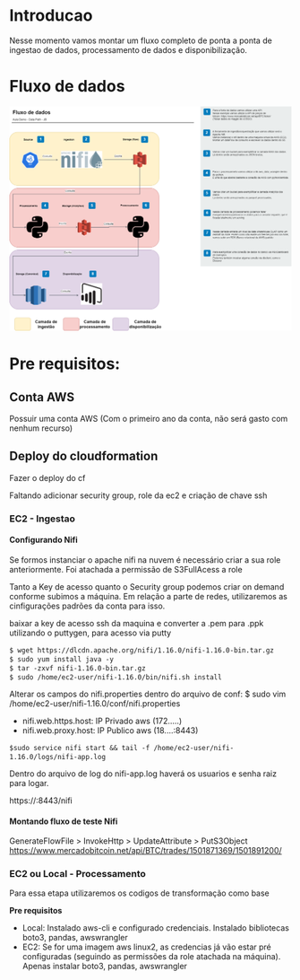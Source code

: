 # Introducao

Nesse momento vamos montar um fluxo completo de ponta a ponta de ingestao de dados, processamento de dados e disponibilização.

# Fluxo de dados

![DataFlow](./images/diagrama_fluxo_dados.drawio.png)

# Pre requisitos:

## Conta AWS

Possuir uma conta AWS (Com o primeiro ano da conta, não será gasto com nenhum recurso)

## Deploy do cloudformation

Fazer o deploy do cf

Faltando adicionar security group, role da ec2 e criação de chave ssh

### EC2 - Ingestao

#### Configurando Nifi

Se formos instanciar o apache nifi na nuvem é necessário criar a sua role anteriormente.
Foi atachada a permissão de S3FullAcess a role

Tanto a Key de acesso quanto o Security group podemos criar on demand conforme subimos a máquina. Em relação a parte de redes, utilizaremos as cinfigurações padrões da conta para isso.


baixar a key de acesso ssh da maquina e converter a .pem para .ppk utilizando o puttygen, para acesso via putty

```shell
$ wget https://dlcdn.apache.org/nifi/1.16.0/nifi-1.16.0-bin.tar.gz
$ sudo yum install java -y
$ tar -zxvf nifi-1.16.0-bin.tar.gz
$ sudo /home/ec2-user/nifi-1.16.0/bin/nifi.sh install
```

Alterar os campos do nifi.properties dentro do arquivo de conf:
$ sudo vim /home/ec2-user/nifi-1.16.0/conf/nifi.properties
- nifi.web.https.host: IP Privado aws (172.....)
- nifi.web.proxy.host: IP Publico aws (18....:8443)

```shell
$sudo service nifi start && tail -f /home/ec2-user/nifi-1.16.0/logs/nifi-app.log
```

Dentro do arquivo de log do nifi-app.log haverá os usuarios e senha raiz para logar.

https://<public-ip>:8443/nifi

#### Montando fluxo de teste Nifi

GenerateFlowFile > InvokeHttp > UpdateAttribute > PutS3Object
https://www.mercadobitcoin.net/api/BTC/trades/1501871369/1501891200/

### EC2 ou Local - Processamento

Para essa etapa utilizaremos os codigos de transformação como base

**Pre requisitos**

- Local: Instalado aws-cli e configurado credenciais. Instalado bibliotecas boto3, pandas, awswrangler
- EC2: Se for uma imagem aws linux2, as credencias já vão estar pré configuradas (seguindo as permissões da role atachada na máquina). Apenas instalar boto3, pandas, awswrangler